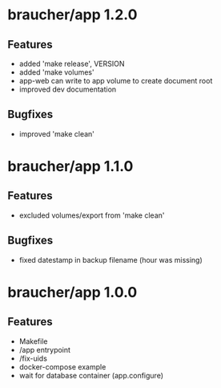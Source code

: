 # braucher/app 1.2.0

## Features
- added 'make release', VERSION
- added 'make volumes'
- app-web can write to app volume to create document root
- improved dev documentation

## Bugfixes
- improved 'make clean'

# braucher/app 1.1.0

## Features
- excluded volumes/export from 'make clean'

## Bugfixes
- fixed datestamp in backup filename (hour was missing)

# braucher/app 1.0.0

## Features
- Makefile
- /app entrypoint
- /fix-uids
- docker-compose example
- wait for database container (app.configure)

